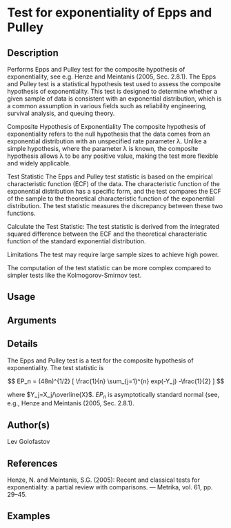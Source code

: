 # Test for exponentiality of Epps and Pulley

## Description
Performs Epps and Pulley test for the composite hypothesis of exponentiality, see e.g. Henze and Meintanis (2005, Sec. 2.8.1).
The Epps and Pulley test is a statistical hypothesis test used to assess the composite hypothesis of exponentiality. This test is designed to determine whether a given sample of data is consistent with an exponential distribution, which is a common assumption in various fields such as reliability engineering, survival analysis, and queuing theory.

Composite Hypothesis of Exponentiality
The composite hypothesis of exponentiality refers to the null hypothesis that the data comes from an exponential distribution with an unspecified rate parameter 
λ. Unlike a simple hypothesis, where the parameter λ is known, the composite hypothesis allows λ to be any positive value, making the test more flexible and widely applicable.

Test Statistic
The Epps and Pulley test statistic is based on the empirical characteristic function (ECF) of the data. The characteristic function of the exponential distribution has a specific form, and the test compares the ECF of the sample to the theoretical characteristic function of the exponential distribution. The test statistic measures the discrepancy between these two functions.

Calculate the Test Statistic: The test statistic is derived from the integrated squared difference between the ECF and the theoretical characteristic function of the standard exponential distribution.

Limitations
The test may require large sample sizes to achieve high power.

The computation of the test statistic can be more complex compared to simpler tests like the Kolmogorov-Smirnov test.

## Usage

## Arguments

## Details

The Epps and Pulley test is a test for the composite hypothesis of exponentiality. The test statistic is

$$ EP_n = (48n)^{1/2} [ \frac{1}{n} \sum_{j=1}^{n} exp(-Y_j) -\frac{1}{2} ] $$

where $Y_j=X_j/\overline{X}$. $EP_n$ is asymptotically standard normal (see, e.g., Henze and Meintanis (2005, Sec. 2.8.1).

## Author(s)
Lev Golofastov

## References
Henze, N. and Meintanis, S.G. (2005): Recent and classical tests for exponentiality: a partial review with comparisons. — Metrika, vol. 61, pp. 29–45.

## Examples
